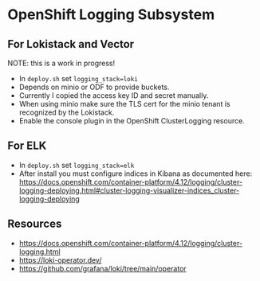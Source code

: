 # OpenShift Logging Subsystem

## For Lokistack and Vector

NOTE: this is a work in progress!

- In `deploy.sh` set `logging_stack=loki`
- Depends on minio or ODF to provide buckets.
- Currently I copied the access key ID and secret manually.
- When using minio make sure the TLS cert for the minio tenant is recognized by the Lokistack.
- Enable the console plugin in the OpenShift ClusterLogging resource.

## For ELK

- In `deploy.sh` set `logging_stack=elk`
- After install you must configure indices in Kibana as documented here: <https://docs.openshift.com/container-platform/4.12/logging/cluster-logging-deploying.html#cluster-logging-visualizer-indices_cluster-logging-deploying>

## Resources

- https://docs.openshift.com/container-platform/4.12/logging/cluster-logging.html
- https://loki-operator.dev/
- https://github.com/grafana/loki/tree/main/operator
